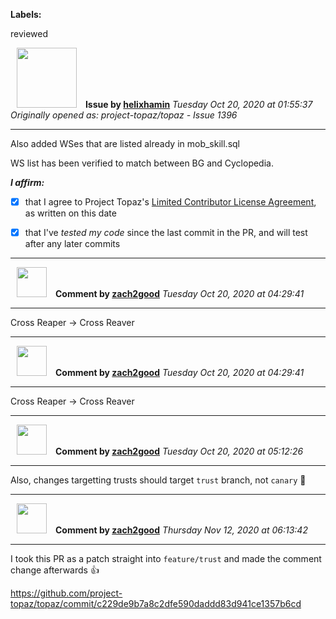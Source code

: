**Labels:**

reviewed



<a href="https://github.com/helixhamin"><img src="https://avatars1.githubusercontent.com/u/2202779?v=4" width="96" height="96" hspace="10"></img></a> **Issue by [helixhamin](https://github.com/helixhamin)**
_Tuesday Oct 20, 2020 at 01:55:37_
_Originally opened as: project-topaz/topaz - Issue 1396_

----

Also added WSes that are listed already in mob_skill.sql
WS list has been verified to match between BG and Cyclopedia.

<!-- place 'x' mark between square [] brackets to affirm: -->
**_I affirm:_**
- [x] that I agree to Project Topaz's [Limited Contributor License Agreement](http://project-topaz.com/blob/release/CONTRIBUTOR_AGREEMENT.md), as written on this date
- [x] that I've _tested my code_ since the last commit in the PR, and will test after any later commits




----
<a href="https://github.com/zach2good"><img src="https://avatars3.githubusercontent.com/u/1389729?v=4" width="48" height="48" hspace="10"></img></a> **Comment by [zach2good](https://github.com/zach2good)**
_Tuesday Oct 20, 2020 at 04:29:41_

----

Cross Reaper -> Cross Reaver


----
<a href="https://github.com/zach2good"><img src="https://avatars3.githubusercontent.com/u/1389729?v=4" width="48" height="48" hspace="10"></img></a> **Comment by [zach2good](https://github.com/zach2good)**
_Tuesday Oct 20, 2020 at 04:29:41_

----

Cross Reaper -> Cross Reaver


----
<a href="https://github.com/zach2good"><img src="https://avatars3.githubusercontent.com/u/1389729?v=4" width="48" height="48" hspace="10"></img></a> **Comment by [zach2good](https://github.com/zach2good)**
_Tuesday Oct 20, 2020 at 05:12:26_

----

Also, changes targetting trusts should target `trust` branch, not `canary` 🙏 


----
<a href="https://github.com/zach2good"><img src="https://avatars3.githubusercontent.com/u/1389729?v=4" width="48" height="48" hspace="10"></img></a> **Comment by [zach2good](https://github.com/zach2good)**
_Thursday Nov 12, 2020 at 06:13:42_

----

I took this PR as a patch straight into `feature/trust` and made the comment change afterwards 👍 
https://github.com/project-topaz/topaz/commit/c229de9b7a8c2dfe590daddd83d941ce1357b6cd
